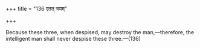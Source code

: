 +++
title = "136 एतत् त्रयम्"

+++

Because these three, when despised, may destroy the man,—therefore, the intelligent man shall never despise these three.—(136)